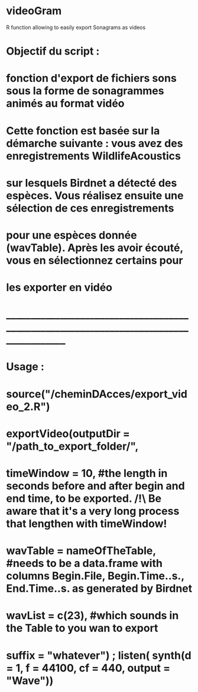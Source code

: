 # videoGram
R function allowing to easily export Sonagrams as videos

# Objectif du script : 
# fonction d'export de fichiers sons sous la forme de sonagrammes animés au format vidéo
# Cette fonction est basée sur la démarche suivante : vous avez des enregistrements WildlifeAcoustics
# sur lesquels Birdnet a détecté des espèces. Vous réalisez ensuite une sélection de ces enregistrements
# pour une espèces donnée (wavTable). Après les avoir écouté, vous en sélectionnez certains pour
# les exporter en vidéo
# ______________________________________________________________________________________ 
# Usage : 
# source("/cheminDAcces/export_video_2.R")
# exportVideo(outputDir = "/path_to_export_folder/",
#             timeWindow = 10, #the length in seconds before and after begin and end time, to be exported. /!\ Be aware that it's a very long process that lengthen with timeWindow!
#             wavTable = nameOfTheTable, #needs to be a data.frame with columns Begin.File, Begin.Time..s., End.Time..s. as generated by Birdnet
#             wavList = c(23), #which sounds in the Table to you wan to export
#             suffix = "whatever") ; listen( synth(d = 1, f = 44100, cf = 440, output = "Wave"))
